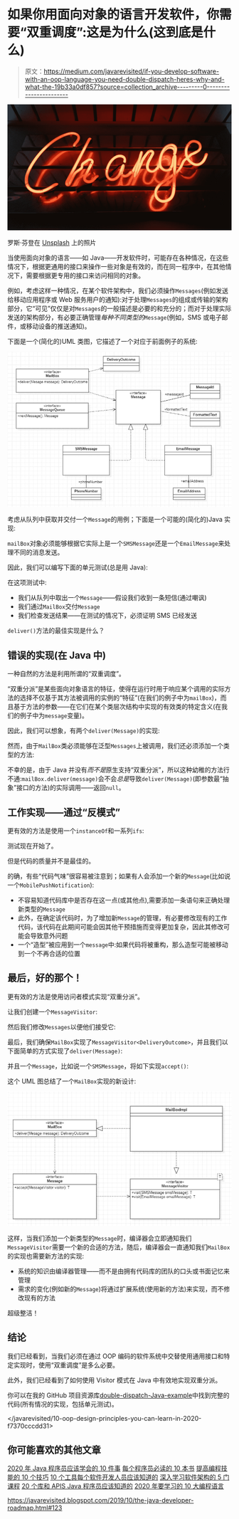 # 如果你用面向对象的语言开发软件，你需要“双重调度”:这是为什么(这到底是什么)

> 原文：<https://medium.com/javarevisited/if-you-develop-software-with-an-oop-language-you-need-double-dispatch-heres-why-and-what-the-19b33a0df857?source=collection_archive---------0----------------------->

![](img/67237f38d495e6af676c798b51062002.png)

罗斯·芬登在 [Unsplash](https://unsplash.com?utm_source=medium&utm_medium=referral) 上的照片

当使用面向对象的语言——如 Java——开发软件时，可能存在各种情况，在这些情况下，根据更通用的接口来操作一些对象是有效的，而在同一程序中，在其他情况下，需要根据更专用的接口来访问相同的对象。

例如，考虑这样一种情况，在某个软件架构中，我们必须操作`Messages`(例如发送给移动应用程序或 Web 服务用户的通知):对于处理`Messages`的组成或传输的架构部分，它“可见”仅仅是对`Messages`的一般描述是必要的和充分的；而对于处理实际发送的架构部分，有必要正确管理*每种不同类型的*`Message`(例如，SMS 或电子邮件，或移动设备的推送通知)。

下面是一个(简化的)UML 类图，它描述了一个对应于前面例子的系统:

![](img/bc573d8713479b0f6d0c46d3d65e35de.png)

考虑从队列中获取并交付一个`Message`的用例；下面是一个可能的(简化的)Java 实现:

`mailBox`对象必须能够根据它实际上是一个`SMSMessage`还是一个`EmailMessage`来处理不同的消息发送。

因此，我们可以编写下面的单元测试(总是用 Java):

在这项测试中:

*   我们从队列中取出一个`Message`——假设我们收到一条短信(通过嘲讽)
*   我们通过`MailBox`交付`Message`
*   我们检查发送结果——在测试的情况下，必须证明 SMS 已经发送

`deliver()`方法的最佳实现是什么？

## 错误的实现(在 Java 中)

一种自然的方法是利用所谓的“双重调度”。

“双重分派”是某些面向对象语言的特征，使得在运行时用于响应某个调用的实际方法的选择不仅基于其方法被调用的实例的“特征”(在我们的例子中为`mailBox`)，而且基于方法的参数——在它们在某个类层次结构中实现的有效类的特定含义(在我们的例子中为`message`变量)。

因此，我们可以想象，有两个`deliver(Message)`的实现:

然而，由于`MailBox`类必须能够在泛型`Messages`上被调用，我们还必须添加一个类型的方法:

不幸的是，由于 Java 并没有*而不是*原生支持“双重分派”，所以这种幼稚的方法行不通:`mailBox.deliver(message)`会不会*总是*导致`deliver(Message)`(即参数最“抽象”接口的方法)的实际调用——返回`null`。

## 工作实现——通过“反模式”

更有效的方法是使用一个`instanceOf`和一系列`ifs`:

测试现在开始了。

但是代码的质量并不是最佳的。

的确，有些“代码气味”很容易被注意到；如果有人会添加一个新的`Message`(比如说一个`MobilePushNotification`):

*   不容易知道代码库中是否存在这一点(或其他点),需要添加一条语句来正确处理新类型的`Message`
*   此外，在确定该代码时，为了增加新`Message`的管理，有必要修改现有的工作代码，该代码在此期间可能会因其他干预措施而变得更加复杂，因此其修改可能会导致意外问题
*   一个“造型”被应用到一个`message`中:如果代码将被重构，那么造型可能被移动到一个不再合适的位置

## 最后，好的那个！

更有效的方法是使用访问者模式实现“双重分派”。

让我们创建一个`MessageVisitor`:

然后我们修改`Messages`以便他们接受它:

最后，我们确保`MailBox`实现了`MessageVisitor<DeliveryOutcome>`，并且我们以下面简单的方式实现了`deliver(Message)`:

并且一个`Message`，比如说一个`SMSMessage`，将如下实现`accept()`:

这个 UML 图总结了一个`MailBox`实现的新设计:

![](img/729718358e42172359db0385b6a7c297.png)

这样，当我们添加一个新类型的`Message`时，编译器会立即通知我们`MessageVisitor`需要一个新的合适的方法，随后，编译器会一直通知我们`MailBox`的实现也需要新方法的实现:

*   系统的知识由编译器管理——而不是由拥有代码库的团队的口头或书面记忆来管理
*   需求的变化(例如新的`Message`)将通过扩展系统(使用新的方法)来实现，而不修改现有的方法

超级整洁！

## 结论

我们已经看到，当我们必须在通过 OOP 编码的软件系统中交替使用通用接口和特定实现时，使用“双重调度”是多么必要。

此外，我们已经看到了如何使用 Visitor 模式在 Java 中有效地实现双重分派。

你可以在我的 GitHub 项目资源库[double-dispatch-Java-example](https://github.com/PiercarloSlavazza/double-dispatch-java-example)中找到完整的代码(所有情况的实现，包括单元测试)。

</javarevisited/10-oop-design-principles-you-can-learn-in-2020-f7370cccdd31>  

## 你可能喜欢的其他文章

[2020 年 Java 程序员应该学会的 10 件事](https://javarevisited.blogspot.com/2017/12/10-things-java-programmers-should-learn.html#axzz5atl0BngO)
[每个程序员必读的 10 本书](http://www.java67.com/2015/03/10-books-every-programmer-and-software-engineer-read.html)
[提高编程技能的 10 个技巧](http://javarevisited.blogspot.sg/2014/01/10-tips-to-improve-programming-skill-become-better-programmer.html#axzz553pz1hYh)
[10 个工具每个软件开发人员应该知道的](http://javarevisited.blogspot.sg/2018/01/10-tools-every-software-developer-know.html#axzz559dyoLSA)
[深入学习软件架构的 5 门课程](https://javarevisited.blogspot.com/2019/03/5-courses-programmers-can-join-to-learn.html#axzz5jKqbGRcg)
[20 个库和 APIS Java 程序员应该知道的](https://javarevisited.blogspot.com/2018/01/top-20-libraries-and-apis-for-java-programmers.html)
[2020 年要学习的 10 大编程语言](http://www.java67.com/2017/12/10-programming-languages-to-learn-in.html)

<https://javarevisited.blogspot.com/2019/10/the-java-developer-roadmap.html#123> 